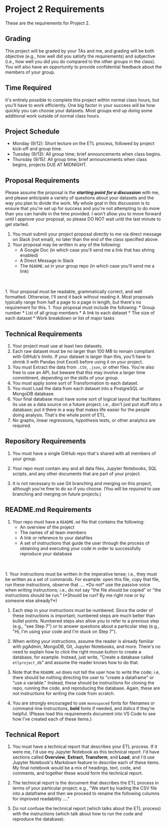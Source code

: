 # Project 2 Requirements
These are the requirements for Project 2. 

## Grading
This project will be graded by your TAs and me, and grading will be both objective (e.g., how well did you satisfy the requirements) and subjective (i.e., how well you did you do compared to the other groups in the class). You will also have an opportunity to provide confidential feedback about the members of your group.

## Time Required
It's entirely possible to complete this project within normal class hours, but you'll have to work efficiently. One big factor in your success will be how quickly you can choose your datasets. Most groups end up doing some additional work outside of normal class hours. 

## Project Schedule
* Monday (9/12): Short lecture on the ETL process, followed by project kick-off and group time.
* Tuesday (9/13): All group time; brief announcements when class begins.
* Thursday (9/15): All group time; brief announcements when class begins, projects DUE AT MIDNIGHT. 

## Proposal Requirements
Please assume the proposal is the **_starting point for a discussion_** with me, and please anticipate a variety of questions about your datasets and the way you plan to divide the work. My whole goal in this discussion is to ensure that you're set up for success and you're not attempting to do more than you can handle in the time provided. I won't allow you to move forward until I approve your proposal, so please DO NOT wait until the last minute to get started. 

1. You must submit your project proposal directly to me via direct message on Slack (not email), no later than the end of the class specified above.  
1. Your proposal may be written in any of the following:
    * A Google Doc (in which case you'll send me a link that has shring enabled)
    * A Direct Message in Slack
    * The `README.md` in your group repo (in which case you'll send me a link)
<br>
<br>
1. Your proposal must be readable, grammatically correct, and well formatted. Otherwise, I'll send it back without reading it. Most proposals typically range from half a page to a page in length, but there's no requirement for this.
1. Your proposal must include the following: 
    * Group number
    * List of all group members
    * A link to each dataset
    * The size of each dataset    
    * Work breakdown or list of major tasks

## Technical Requirements
1. Your project must use at least two datasets. 
1. Each raw dataset must be no larger than 100 MB to remain compliant with GitHub's limits. If your dataset is larger than this, you'll have to shrink it with Pandas (not Excel) before using it on your project. 
1. You must Extract the data from `.CSV`, `.json`, or other files. You're also free to use an API, but beware that this may involve a larger time commitment, depending on the skills of your group. 
1. You must apply some sort of Transformation to each dataset. 
1. You must Load the data from each dataset into a PostgreSQL or MongoDB database. 
1. Your final database must have some sort of logical layout that facilitates its use as a data source on a future project; i.e., don't just put stuff into a database; put it there in a way that makes life easier for the people doing analysis. That's the whole point of ETL. 
1. No graphs, linear regressions, hypothesis tests, or other analytics are required. 

## Repository Requirements
1. You must have a single GitHub repo that's shared with all members of your group. 

1. Your repo must contain any and all data files, Jupyter Notebooks, SQL scripts, and any other documents that are part of your project. 

1. It is not necessary to use Git branching and merging on this project, although you're free to do so if you choose. (You will be _required_ to use branching and merging on future projects.)

## README.md Requirements
1. Your repo must have a `README.md` file that contains the following:
    * An overview of the project
    * The names of all team members
    * A link or reference to your datafiles
    * A set of instructions that guide the user through the process of obtaining and executing your code in order to successfully reproduce your database
<br>
<br>
1. Your instructions must be written in the imperative tense; i.e., they must be written as a set of commands. For example: open this file, copy that file, run these instructions, observe that .... *Do not* use the passive voice when writing instructions; i.e., do  not say "the file should be copied" or "the instructions should be run." (*Should be run? By me right now or by someone else already?*)

1. Each step in your instructions must be numbered. Since the order of these instructions is important, numbered steps are much better than bullet points. Numbered steps also allow you to refer to a previous step (e.g., "see Step 7") or to answer questions about a particular step (e.g., "Hi, I'm using your code and I'm stuck on Step 7"). 

1. When writing your instructions, assume the reader is already familiar with pgAdmin, MongoDB, Git, Jupyter Notebooks, and more. There's no need to explain how to click the right mouse button to create a database, for example. Instead, just write, "Create a database called `etlproject_db`" and assume the reader knows how to do that.
1. Note that the `README.md` does not tell the user how to *write* the code; i.e, there should be nothing directing the user to "create a dataframe" or "use a variable." Instead, these should be instructions for cloning the repo, running the code, and reproducing the database. Again, these are *not* instructions for writing the code from scratch. 

1. You are strongly encouraged to use `monospaced` fonts for filenames or command-line instructions, **bold** fonts if needed, and *italics* if they're helpful. (Please load this requirements document into VS Code to see how I've created each of these items.) 

## Technical Report

1. You must have a technical report that describes your ETL process. If it were me, I'd use my Jupyter Notebook as this technical report. I'd have sections called **Overview**, **Extract**, **Transform**, and **Load**, and I'd use Jupyter Notebook's Markdown feature to describe each of these items. My final notebook would be a mix of headings, text, code, and comments, and together these would form the technical report. 

1. The technical report is the document that describes the ETL process in terms of your particular project; e.g., "We start by loading the CSV file into a dataframe and then we proceed to rename the following columns for improved readability ...." 

1. Do not confuse the technical report (which talks about the ETL process) with the instructions (which talk about how to run the code and reproduce the database). 